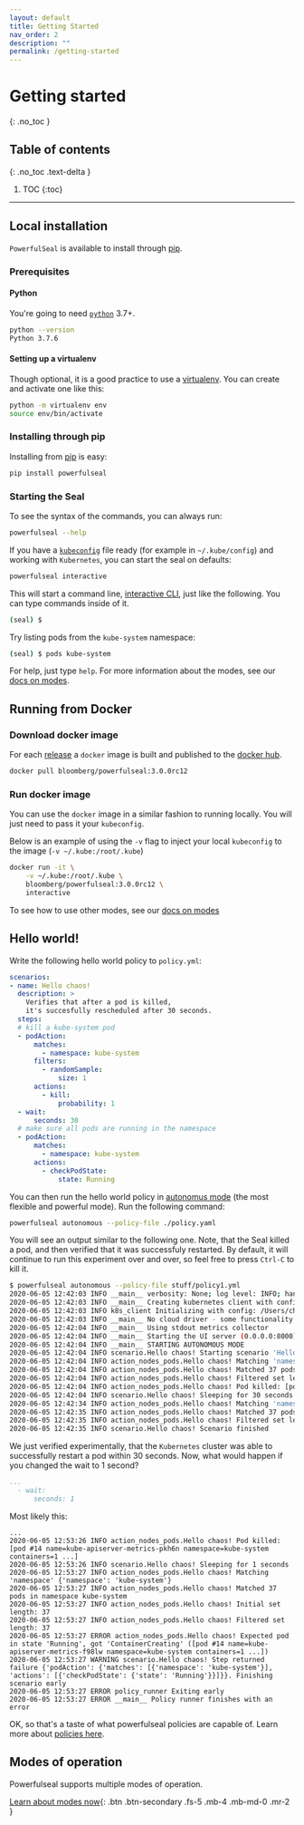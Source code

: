```yaml
---
layout: default
title: Getting Started
nav_order: 2
description: ""
permalink: /getting-started
---
```


# Getting started
{: .no_toc }

## Table of contents
{: .no_toc .text-delta }

1. TOC
{:toc}

---

## Local installation

`PowerfulSeal` is available to install through [pip](https://pypi.org/project/powerfulseal/).

### Prerequisites

#### Python

You're going to need [`python`](https://www.python.org/downloads/) 3.7+.

```sh
python --version
Python 3.7.6
```

#### Setting up a virtualenv

Though optional, it is a good practice to use a [virtualenv](https://virtualenv.pypa.io/en/stable/). You can create and activate one like this:

```sh
python -m virtualenv env
source env/bin/activate
```

### Installing through pip

Installing from [pip](https://pypi.org/project/powerfulseal/) is easy:

```sh
pip install powerfulseal
```

### Starting the Seal

To see the syntax of the commands, you can always run:

```sh
powerfulseal --help
```

If you have a [`kubeconfig`](https://kubernetes.io/docs/concepts/configuration/organize-cluster-access-kubeconfig/) file ready (for example in `~/.kube/config`) and working with `Kubernetes`, you can start the seal on defaults:

```sh
powerfulseal interactive
```

This will start a command line, [interactive CLI](./interactive-mode), just like the following. You can type commands inside of it.

```sh
(seal) $
```

Try listing pods from the `kube-system` namespace:

```sh
(seal) $ pods kube-system
```

For help, just type `help`. For more information about the modes, see our [docs on modes](./modes).


## Running from Docker

### Download docker image

For each [release](https://github.com/bloomberg/powerfulseal/releases) a `docker` image is built and published to the [docker hub](https://hub.docker.com/r/bloomberg/powerfulseal/tags).

```sh
docker pull bloomberg/powerfulseal:3.0.0rc12
```

### Run docker image

You can use the `docker` image in a similar fashion to running locally. You will just need to pass it your `kubeconfig`.

Below is an example of using the `-v` flag to inject your local `kubeconfig` to the image (`-v ~/.kube:/root/.kube`)

```sh
docker run -it \
    -v ~/.kube:/root/.kube \
    bloomberg/powerfulseal:3.0.0rc12 \
    interactive
```

To see how to use other modes, see our [docs on modes](./modes)


## Hello world!

Write the following hello world policy to `policy.yml`:

```yaml
scenarios:
- name: Hello chaos!
  description: >
    Verifies that after a pod is killed,
    it's succesfully rescheduled after 30 seconds.
  steps:
  # kill a kube-system pod
  - podAction:
      matches:
        - namespace: kube-system
      filters:
        - randomSample:
            size: 1
      actions:
        - kill:
            probability: 1
  - wait:
      seconds: 30
  # make sure all pods are running in the namespace
  - podAction:
      matches:
        - namespace: kube-system
      actions:
        - checkPodState:
            state: Running
```

You can then run the hello world policy in [autonomus mode](./autonomous-mode) (the most flexible and powerful mode). Run the following command:

```sh
powerfulseal autonomous --policy-file ./policy.yaml
```

You will see an output similar to the following one. Note, that the Seal killed a pod, and then verified that it was successfuly restarted. By default, it will continue to run this experiment over and over, so feel free to press `Ctrl-C` to kill it.

```sh
$ powerfulseal autonomous --policy-file stuff/policy1.yml
2020-06-05 12:42:03 INFO __main__ verbosity: None; log level: INFO; handler level: INFO
2020-06-05 12:42:03 INFO __main__ Creating kubernetes client with config /Users/chaos/.kube/config (path found for backwards compatibility)
2020-06-05 12:42:03 INFO k8s_client Initializing with config: /Users/chaos/.kube/config
2020-06-05 12:42:03 INFO __main__ No cloud driver - some functionality disabled
2020-06-05 12:42:04 INFO __main__ Using stdout metrics collector
2020-06-05 12:42:04 INFO __main__ Starting the UI server (0.0.0.0:8000)
2020-06-05 12:42:04 INFO __main__ STARTING AUTONOMOUS MODE
2020-06-05 12:42:04 INFO scenario.Hello chaos! Starting scenario 'Hello chaos!' (3 steps)
2020-06-05 12:42:04 INFO action_nodes_pods.Hello chaos! Matching 'namespace' {'namespace': 'kube-system'}
2020-06-05 12:42:04 INFO action_nodes_pods.Hello chaos! Matched 37 pods in namespace kube-system
2020-06-05 12:42:04 INFO action_nodes_pods.Hello chaos! Filtered set length: 1
2020-06-05 12:42:04 INFO action_nodes_pods.Hello chaos! Pod killed: [pod #32 name=kube-state-metrics-7b4944dfbb-zrlrz namespace=kube-system containers=1 ...]
2020-06-05 12:42:04 INFO scenario.Hello chaos! Sleeping for 30 seconds
2020-06-05 12:42:34 INFO action_nodes_pods.Hello chaos! Matching 'namespace' {'namespace': 'kube-system'}
2020-06-05 12:42:35 INFO action_nodes_pods.Hello chaos! Matched 37 pods in namespace kube-system
2020-06-05 12:42:35 INFO action_nodes_pods.Hello chaos! Filtered set length: 37
2020-06-05 12:42:35 INFO scenario.Hello chaos! Scenario finished
```

We just verified experimentally, that the `Kubernetes` cluster was able to successfully restart a pod within 30 seconds. Now, what would happen if you changed the wait to 1 second?

```yaml
...
  - wait:
      seconds: 1
```

Most likely this:

```
...
2020-06-05 12:53:26 INFO action_nodes_pods.Hello chaos! Pod killed: [pod #14 name=kube-apiserver-metrics-pkh6n namespace=kube-system containers=1 ...]
2020-06-05 12:53:26 INFO scenario.Hello chaos! Sleeping for 1 seconds
2020-06-05 12:53:27 INFO action_nodes_pods.Hello chaos! Matching 'namespace' {'namespace': 'kube-system'}
2020-06-05 12:53:27 INFO action_nodes_pods.Hello chaos! Matched 37 pods in namespace kube-system
2020-06-05 12:53:27 INFO action_nodes_pods.Hello chaos! Initial set length: 37
2020-06-05 12:53:27 INFO action_nodes_pods.Hello chaos! Filtered set length: 37
2020-06-05 12:53:27 ERROR action_nodes_pods.Hello chaos! Expected pod in state 'Running', got 'ContainerCreating' ([pod #14 name=kube-apiserver-metrics-f98lw namespace=kube-system containers=1 ...])
2020-06-05 12:53:27 WARNING scenario.Hello chaos! Step returned failure {'podAction': {'matches': [{'namespace': 'kube-system'}], 'actions': [{'checkPodState': {'state': 'Running'}}]}}. Finishing scenario early
2020-06-05 12:53:27 ERROR policy_runner Exiting early
2020-06-05 12:53:27 ERROR __main__ Policy runner finishes with an error
```

OK, so that's a taste of what powerfulseal policies are capable of. Learn more about [policies here](./policies).

## Modes of operation

Powerfulseal supports multiple modes of operation.

[Learn about modes now](./modes){: .btn .btn-secondary .fs-5 .mb-4 .mb-md-0 .mr-2 }
